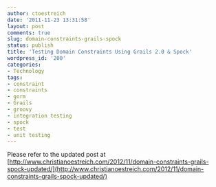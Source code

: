 ```yaml
---
author: ctoestreich
date: '2011-11-23 13:31:58'
layout: post
comments: true
slug: domain-constraints-grails-spock
status: publish
title: 'Testing Domain Constraints Using Grails 2.0 & Spock'
wordpress_id: '200'
categories:
- Technology
tags:
- constraint
- constraints
- gorm
- Grails
- groovy
- integration testing
- spock
- test
- unit testing
---
```


Please refer to the updated post at [http://www.christianoestreich.com/2012/11/domain-constraints-grails-spock-updated/](http://www.christianoestreich.com/2012/11/domain-constraints-grails-spock-updated/)
